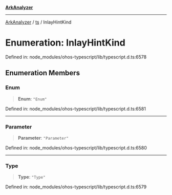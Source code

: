 [**ArkAnalyzer**](../../../../README.md)

***

[ArkAnalyzer](../../../../globals.md) / [ts](../README.md) / InlayHintKind

# Enumeration: InlayHintKind

Defined in: node\_modules/ohos-typescript/lib/typescript.d.ts:6578

## Enumeration Members

### Enum

> **Enum**: `"Enum"`

Defined in: node\_modules/ohos-typescript/lib/typescript.d.ts:6581

***

### Parameter

> **Parameter**: `"Parameter"`

Defined in: node\_modules/ohos-typescript/lib/typescript.d.ts:6580

***

### Type

> **Type**: `"Type"`

Defined in: node\_modules/ohos-typescript/lib/typescript.d.ts:6579
